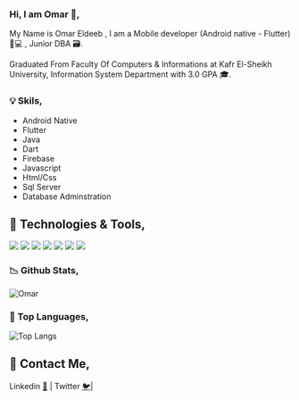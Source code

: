 ### Hi, I am Omar 👋,

 My Name is Omar Eldeeb , I am a Mobile developer (Android native - Flutter) 📱💻 , Junior DBA 🗃️.
 
 Graduated From Faculty Of Computers & Informations at Kafr El-Sheikh University, Information System Department with 3.0 GPA 🎓.

### 💡 Skils, 

- Android Native 
- Flutter 
- Java
- Dart
- Firebase 
- Javascript
- Html/Css
- Sql Server
- Database Adminstration

## 🔧 Technologies & Tools,

![](https://img.shields.io/badge/Editor-VS_code-informational?style=flat&logo=visual-studio-code&logoColor=red&color=red)
![](https://img.shields.io/badge/Editor-Android_Studio-informational?style=flat&logo=android-studio&logoColor=red&color=red)
![](https://img.shields.io/badge/Code-Dart-informational?style=flat&logo=dart&logoColor=green&color=green)
![](https://img.shields.io/badge/Code-Java-informational?style=flat&logo=java&logoColor=green&color=green)
![](https://img.shields.io/badge/Code-JavaScript-informational?style=flat&logo=javascript&logoColor=green&color=green)
![](https://img.shields.io/badge/Tools-SQLite-informational?style=flat&logo=sqlite&logoColor=blue&color=blue)
![](https://img.shields.io/badge/Tools-SqlServer-informational?style=flat&logo=sqlite&logoColor=blue&color=blue)


### 📉 Github Stats, 

![Omar](https://github-readme-stats.vercel.app/api?username=Omar-Eldeeb98&count_private=true&show_icons=true&theme=radical)

### 🤖 Top Languages, 

![Top Langs](https://github-readme-stats.vercel.app/api/top-langs/?username=Omar-Eldeeb98&show_icons=true&theme=radical)


## 💬 Contact Me,
Linkedin [👔](https://www.linkedin.com/in/omar-eldeeb-60a130199/) |
Twitter  [🐦](https://twitter.com/Omar__Eldeeb__)| 
